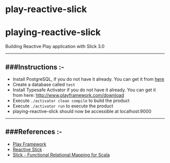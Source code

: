# play-reactive-slick

# playing-reactive-slick

Building Reactive Play application with Slick 3.0

-----------------------------------------------------------------------
###Instructions :-
-----------------------------------------------------------------------
* Install PostgreSQL, if you do not have it already. You can get it from [here](http://www.postgresql.org/download/)
* Create a database called `test`
* Install Typesafe Activator if you do not have it already. You can get it from here: http://www.playframework.com/download
* Execute `./activator clean compile` to build the product
* Execute `./activator run` to execute the product
* playing-reactive-slick should now be accessible at localhost:9000

-----------------------------------------------------------------------
###References :-
-----------------------------------------------------------------------
* [Play Framework](http://www.playframework.com/)
* [Reactive Slick](http://slick.typesafe.com/doc/3.0.0-RC1/)
* [Slick - Functional Relational Mapping for Scala](http://slick.typesafe.com/)
